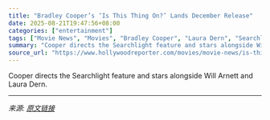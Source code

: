 ```yaml
---
title: "Bradley Cooper’s ‘Is This Thing On?’ Lands December Release"
date: 2025-08-21T19:47:56+08:00
categories: ["entertainment"]
tags: ["Movie News", "Movies", "Bradley Cooper", "Laura Dern", "Searchlight Pictures", "Will Arnett"]
summary: "Cooper directs the Searchlight feature and stars alongside Will Arnett and Laura Dern."
source_url: "https://www.hollywoodreporter.com/movies/movie-news/is-this-thing-on-bradley-cooper-will-arnett-release-1236350597/"
---
```


Cooper directs the Searchlight feature and stars alongside Will Arnett and Laura Dern.

---

*来源: [原文链接](https://www.hollywoodreporter.com/movies/movie-news/is-this-thing-on-bradley-cooper-will-arnett-release-1236350597/)*
